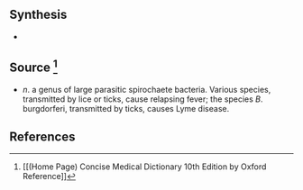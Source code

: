 ## Synthesis
- 
## Source [^1]
- $n$. a genus of large parasitic spirochaete bacteria. Various species, transmitted by lice or ticks, cause relapsing fever; the species $B$. burgdorferi, transmitted by ticks, causes Lyme disease.
## References

[^1]: [[(Home Page) Concise Medical Dictionary 10th Edition by Oxford Reference]]